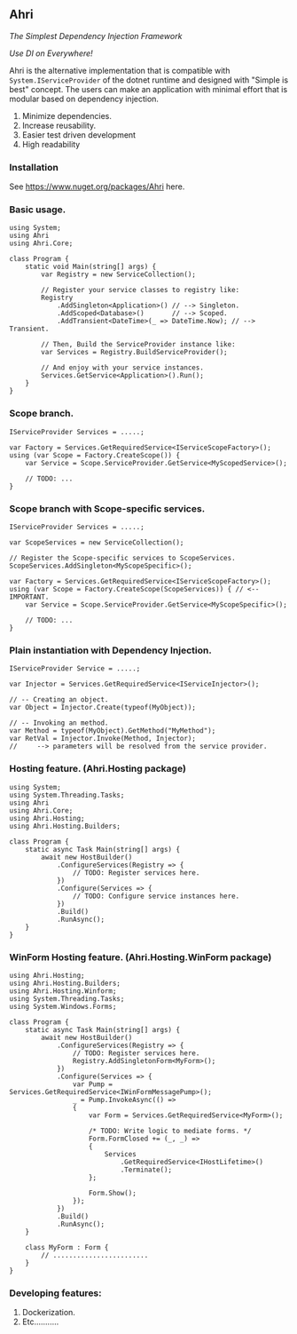 ## Ahri
_The Simplest Dependency Injection Framework_

_Use DI on Everywhere!_

Ahri is the alternative implementation that is compatible 
with `System.IServiceProvider` of the dotnet runtime and designed with "Simple is best" concept.
The users can make an application with minimal effort that is modular based on dependency injection.

1. Minimize dependencies.
2. Increase reusability.
3. Easier test driven development
4. High readability

### Installation
See https://www.nuget.org/packages/Ahri here.

### Basic usage.
```
using System;
using Ahri
using Ahri.Core;

class Program {
    static void Main(string[] args) {
        var Registry = new ServiceCollection();
        
        // Register your service classes to registry like:
        Registry
            .AddSingleton<Application>() // --> Singleton.
            .AddScoped<Database>()       // --> Scoped.
            .AddTransient<DateTime>(_ => DateTime.Now); // --> Transient.
        
        // Then, Build the ServiceProvider instance like:
        var Services = Registry.BuildServiceProvider();
        
        // And enjoy with your service instances.
        Services.GetService<Application>().Run();
    }
}
```

### Scope branch.
```
IServiceProvider Services = .....;

var Factory = Services.GetRequiredService<IServiceScopeFactory>();
using (var Scope = Factory.CreateScope()) {
    var Service = Scope.ServiceProvider.GetService<MyScopedService>();
    
    // TODO: ...
}
```

### Scope branch with Scope-specific services.
```
IServiceProvider Services = .....;

var ScopeServices = new ServiceCollection();

// Register the Scope-specific services to ScopeServices.
ScopeServices.AddSingleton<MyScopeSpecific>();

var Factory = Services.GetRequiredService<IServiceScopeFactory>();
using (var Scope = Factory.CreateScope(ScopeServices)) { // <-- IMPORTANT.
    var Service = Scope.ServiceProvider.GetService<MyScopeSpecific>();

    // TODO: ...
}
```

### Plain instantiation with Dependency Injection.
```
IServiceProvider Service = .....;

var Injector = Services.GetRequiredService<IServiceInjector>();

// -- Creating an object.
var Object = Injector.Create(typeof(MyObject));

// -- Invoking an method.
var Method = typeof(MyObject).GetMethod("MyMethod");
var RetVal = Injector.Invoke(Method, Injector);
//     --> parameters will be resolved from the service provider.

```

### Hosting feature. (Ahri.Hosting package)
```
using System;
using System.Threading.Tasks;
using Ahri
using Ahri.Core;
using Ahri.Hosting;
using Ahri.Hosting.Builders;

class Program {
    static async Task Main(string[] args) {
        await new HostBuilder()
            .ConfigureServices(Registry => {
                // TODO: Register services here.
            })
            .Configure(Services => {
                // TODO: Configure service instances here.
            })
            .Build()
            .RunAsync();
    }
}
```

### WinForm Hosting feature. (Ahri.Hosting.WinForm package)
```
using Ahri.Hosting;
using Ahri.Hosting.Builders;
using Ahri.Hosting.Winform;
using System.Threading.Tasks;
using System.Windows.Forms;

class Program {
    static async Task Main(string[] args) {
        await new HostBuilder()
            .ConfigureServices(Registry => {
                // TODO: Register services here.
                Registry.AddSingletonForm<MyForm>();
            })
            .Configure(Services => {
                var Pump = Services.GetRequiredService<IWinFormMessagePump>();
                _ = Pump.InvokeAsync(() =>
                {
                    var Form = Services.GetRequiredService<MyForm>();

                    /* TODO: Write logic to mediate forms. */
                    Form.FormClosed += (_, _) =>
                    {
                        Services
                            .GetRequiredService<IHostLifetime>()
                            .Terminate();
                    };

                    Form.Show();
                });
            })
            .Build()
            .RunAsync();
    }

    class MyForm : Form {
        // ........................
    }
}

```


### Developing features:
1. Dockerization.
2. Etc...........